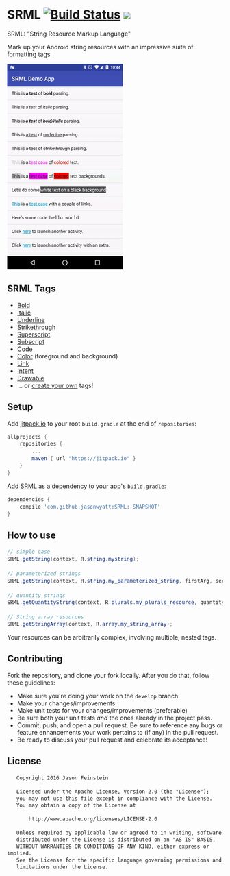 # SRML [![Build Status](https://travis-ci.org/jasonwyatt/SRML.svg?branch=master)](https://travis-ci.org/jasonwyatt/SRML) [![](https://jitpack.io/v/jasonwyatt/SRML.svg)](https://jitpack.io/#jasonwyatt/SRML)

SRML: "String Resource Markup Language"

Mark up your Android string resources with an impressive suite of formatting tags.

![Preview](docs/srml.gif)

## SRML Tags

* [Bold](../../wiki/Tags#bold)
* [Italic](../../wiki/Tags#italic)
* [Underline](../../wiki/Tags#underline)
* [Strikethrough](../../wiki/Tags#strikethrough)
* [Superscript](../../wiki/Tags#superscript)
* [Subscript](../../wiki/Tags#subscript)
* [Code](../../wiki/Tags#code)
* [Color](../../wiki/Tags#color) (foreground and background)
* [Link](../../wiki/Tags#link)
* [Intent](../../wiki/Tags#intent)
* [Drawable](../../wiki/Tags#drawable)
* ... or [create your own](../../wiki/Custom%20Tags) tags!

## Setup 

Add [jitpack.io](https://jitpack.io) to your root `build.gradle` at the end of `repositories`:

```groovy
allprojects {
    repositories {
        ...
        maven { url "https://jitpack.io" }
    }
}
```

Add SRML as a dependency to your app's `build.gradle`:

```groovy
dependencies {
    compile 'com.github.jasonwyatt:SRML:-SNAPSHOT'
}
```

## How to use

```java
// simple case
SRML.getString(context, R.string.mystring);

// parameterized strings
SRML.getString(context, R.string.my_parameterized_string, firstArg, secondArg, ...);

// quantity strings
SRML.getQuantityString(context, R.plurals.my_plurals_resource, quantity, ...format args...);

// String array resources
SRML.getStringArray(context, R.array.my_string_array);
```

Your resources can be arbitrarily complex, involving multiple, nested tags.

## Contributing

Fork the repository, and clone your fork locally.  After you do that, follow these guidelines:

* Make sure you're doing your work on the `develop` branch.
* Make your changes/improvements.
* Make unit tests for your changes/improvements (preferable)
* Be sure both your unit tests *and* the ones already in the project pass.
* Commit, push, and open a pull request. Be sure to reference any bugs or feature enhancements your work pertains to (if any) in the pull request.
* Be ready to discuss your pull request and celebrate its acceptance!

## License

```
   Copyright 2016 Jason Feinstein

   Licensed under the Apache License, Version 2.0 (the "License");
   you may not use this file except in compliance with the License.
   You may obtain a copy of the License at

       http://www.apache.org/licenses/LICENSE-2.0

   Unless required by applicable law or agreed to in writing, software
   distributed under the License is distributed on an "AS IS" BASIS,
   WITHOUT WARRANTIES OR CONDITIONS OF ANY KIND, either express or implied.
   See the License for the specific language governing permissions and
   limitations under the License.
```
